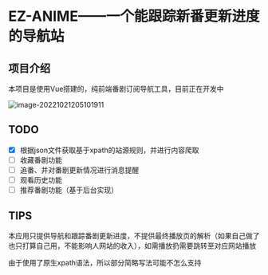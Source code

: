 # EZ-ANIME——一个能跟踪新番更新进度的导航站
## 项目介绍

本项目是使用Vue搭建的，纯前端番剧订阅导航工具，目前正在开发中

![image-20221021205101911](http://img.ezsky.xyz/i/2022/10/21/xxu3ye_0.png)

## TODO

- [x] 根据json文件获取基于xpath的站源规则，并进行内容爬取
- [ ] 收藏番剧功能
- [ ] 追番、并对番剧更新情况进行消息提醒
- [ ] 观看历史功能
- [ ] 推荐番剧功能（基于后台实现）

## TIPS

本应用只提供导航和跟踪番剧更新进度，不提供最终播放页的解析（如果自己做了也只打算自己用，不能影响人网站的收入），如需播放扔需要跳转至对应网站播放

由于使用了原生xpath语法，所以部分简略写法可能不怎么支持